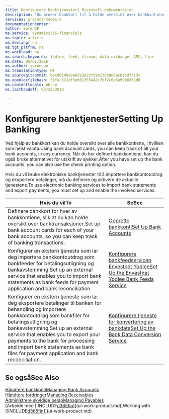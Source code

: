```yaml
---
title: Konfigurere banktjenester| Microsoft-dokumentasjon
description: "Du bruker bankkort til å holde oversikt over bankkontiene dine og definere bankfeeder, for eksempel Yodlee, for å utveksle data."
services: project-madeira
documentationcenter: 
author: SorenGP
ms.service: dynamics365-financials
ms.topic: article
ms.devlang: na
ms.tgt_pltfrm: na
ms.workload: na
ms.search.keywords: Yodlee, feed, stream, data exchange, AMC, link
ms.date: 06/02/2016
ms.author: sgroespe
ms.translationtype: HT
ms.sourcegitcommit: bec0619be0a65e3625759e13d2866ac615d7513c
ms.openlocfilehash: 31fec531df5e601355442c7bf7c6e3e99b8362d8
ms.contentlocale: nb-no
ms.lasthandoff: 03/22/2018

---
```

# <a name="setting-up-banking"></a><span data-ttu-id="9d784-103">Konfigurere banktjenester</span><span class="sxs-lookup"><span data-stu-id="9d784-103">Setting Up Banking</span></span>
<span data-ttu-id="9d784-104">Ved hjelp av bankkort kan du holde oversikt over alle bankkontiene, i hvilken som helst valuta.</span><span class="sxs-lookup"><span data-stu-id="9d784-104">Using bank account cards, you can keep track of all your bank accounts, in any currency.</span></span> <span data-ttu-id="9d784-105">Når du her definert bankkontiene, kan du også bruke alternativet for utskrift av sjekker.</span><span class="sxs-lookup"><span data-stu-id="9d784-105">After you have set up the bank accounts, you can also use the check printing option.</span></span>

<span data-ttu-id="9d784-106">Hvis du vil bruke elektroniske banktjenester til å importere bankkontoutdrag og eksportere betalinger, må du definere og aktivere de aktuelle tjenestene.</span><span class="sxs-lookup"><span data-stu-id="9d784-106">To use electronic banking services to import bank statements and  export payments, you must set up and enable the involved services.</span></span>

| <span data-ttu-id="9d784-107">Hvis du vil</span><span class="sxs-lookup"><span data-stu-id="9d784-107">To</span></span> | <span data-ttu-id="9d784-108">Se</span><span class="sxs-lookup"><span data-stu-id="9d784-108">See</span></span> |
| --- | --- |
| <span data-ttu-id="9d784-109">Definere bankkort for hver av bankkontiene, slik at du kan holde oversikt over banktransaksjoner.</span><span class="sxs-lookup"><span data-stu-id="9d784-109">Set up bank account cards for each of your bank accounts, so you can keep track of banking transactions.</span></span> |[<span data-ttu-id="9d784-110">Opprette bankkonti</span><span class="sxs-lookup"><span data-stu-id="9d784-110">Set Up Bank Accounts</span></span>](bank-how-setup-bank-accounts.md) |
| <span data-ttu-id="9d784-111">Konfigurer en ekstern tjeneste som lar deg importere bankkontoutdrag som bankfeeder for betalingsutligning og bankavstemming.</span><span class="sxs-lookup"><span data-stu-id="9d784-111">Set up an external service that enables you to import bank statements as bank feeds for payment application and bank reconciliation.</span></span> |[<span data-ttu-id="9d784-112">Konfigurere bankfeedservicen Envestnet Yodlee</span><span class="sxs-lookup"><span data-stu-id="9d784-112">Set Up the Envestnet Yodlee Bank Feeds Service</span></span>](bank-how-setup-bank-statement-service.md) |
| <span data-ttu-id="9d784-113">Konfigurer en ekstern tjeneste som lar deg eksportere betalinger til banken for behandling og importere bankkontoutdrag som bankfiler for betalingsutligning og bankavstemming.</span><span class="sxs-lookup"><span data-stu-id="9d784-113">Set up an external service that enables you to export your payments to the bank for processing  and import bank statements as bank files for payment application and bank reconciliation.</span></span> |[<span data-ttu-id="9d784-114">Konfigurere tjeneste for konvertering av bankdata</span><span class="sxs-lookup"><span data-stu-id="9d784-114">Set Up the Bank Data Conversion Service</span></span>](bank-how-setup-bank-data-conversion-service.md) |

## <a name="see-also"></a><span data-ttu-id="9d784-115">Se også</span><span class="sxs-lookup"><span data-stu-id="9d784-115">See Also</span></span>
[<span data-ttu-id="9d784-116">Håndtere bankkonti</span><span class="sxs-lookup"><span data-stu-id="9d784-116">Managing Bank Accounts</span></span>](bank-manage-bank-accounts.md)  
[<span data-ttu-id="9d784-117">Håndtere fordringer</span><span class="sxs-lookup"><span data-stu-id="9d784-117">Managing Receivables</span></span>](receivables-manage-receivables.md)  
[<span data-ttu-id="9d784-118">Administrere skyldige beløp</span><span class="sxs-lookup"><span data-stu-id="9d784-118">Managing Payables</span></span>](payables-manage-payables.md)  
<span data-ttu-id="9d784-119">[Arbeide med [!INCLUDE[d365fin](includes/d365fin_md.md)]](ui-work-product.md)</span><span class="sxs-lookup"><span data-stu-id="9d784-119">[Working with [!INCLUDE[d365fin](includes/d365fin_md.md)]](ui-work-product.md)</span></span>

